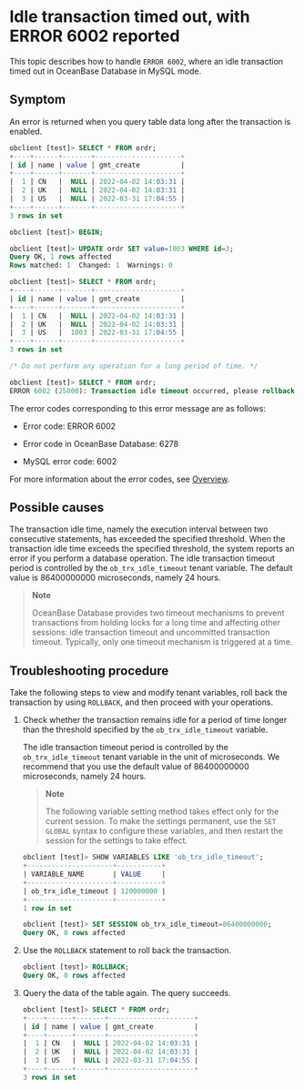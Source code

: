 # Idle transaction timed out, with ERROR 6002 reported

This topic describes how to handle `ERROR 6002`, where an idle transaction timed out in OceanBase Database in MySQL mode. 

## Symptom

An error is returned when you query table data long after the transaction is enabled. 

```sql
obclient [test]> SELECT * FROM ordr;
+----+------+-------+---------------------+
| id | name | value | gmt_create          |
+----+------+-------+---------------------+
|  1 | CN   |  NULL | 2022-04-02 14:03:31 |
|  2 | UK   |  NULL | 2022-04-02 14:03:31 |
|  3 | US   |  NULL | 2022-03-31 17:04:55 |
+----+------+-------+---------------------+
3 rows in set

obclient [test]> BEGIN;

obclient [test]> UPDATE ordr SET value=1003 WHERE id=3;
Query OK, 1 rows affected
Rows matched: 1  Changed: 1  Warnings: 0

obclient [test]> SELECT * FROM ordr;
+----+------+-------+---------------------+
| id | name | value | gmt_create          |
+----+------+-------+---------------------+
|  1 | CN   |  NULL | 2022-04-02 14:03:31 |
|  2 | UK   |  NULL | 2022-04-02 14:03:31 |
|  3 | US   |  1003 | 2022-03-31 17:04:55 |
+----+------+-------+---------------------+
3 rows in set

/* Do not perform any operation for a long period of time. */

obclient [test]> SELECT * FROM ordr;
ERROR 6002 (25000): Transaction idle timeout occurred, please rollback the transaction, set the variable ob_trx_idle_timeout to a larger value and then restart the transaction
```

The error codes corresponding to this error message are as follows:

* Error code: ERROR 6002

* Error code in OceanBase Database: 6278

* MySQL error code: 6002

For more information about the error codes, see [Overview](../../../7.reference/5.system-reference/6.error-code-of-mysql-mode/1.use-error-information-of-mysql-mode.md). 

## Possible causes

The transaction idle time, namely the execution interval between two consecutive statements, has exceeded the specified threshold. When the transaction idle time exceeds the specified threshold, the system reports an error if you perform a database operation. The idle transaction timeout period is controlled by the `ob_trx_idle_timeout` tenant variable. The default value is 86400000000 microseconds, namely 24 hours. 

> **Note**
>
> OceanBase Database provides two timeout mechanisms to prevent transactions from holding locks for a long time and affecting other sessions: idle transaction timeout and uncommitted transaction timeout. Typically, only one timeout mechanism is triggered at a time. 

## Troubleshooting procedure

Take the following steps to view and modify tenant variables, roll back the transaction by using `ROLLBACK`, and then proceed with your operations. 

1. Check whether the transaction remains idle for a period of time longer than the threshold specified by the `ob_trx_idle_timeout` variable. 

   The idle transaction timeout period is controlled by the `ob_trx_idle_timeout` tenant variable in the unit of microseconds. We recommend that you use the default value of 86400000000 microseconds, namely 24 hours. 

   > **Note**
   >
   > The following variable setting method takes effect only for the current session. To make the settings permanent, use the `SET GLOBAL` syntax to configure these variables, and then restart the session for the settings to take effect. 

   ```sql
   obclient [test]> SHOW VARIABLES LIKE 'ob_trx_idle_timeout';
   +---------------------+-----------+
   | VARIABLE_NAME       | VALUE     |
   +---------------------+-----------+
   | ob_trx_idle_timeout | 120000000 |
   +---------------------+-----------+
   1 row in set

   obclient [test]> SET SESSION ob_trx_idle_timeout=86400000000;
   Query OK, 0 rows affected
   ```

2. Use the `ROLLBACK` statement to roll back the transaction. 

   ```sql
   obclient [test]> ROLLBACK;
   Query OK, 0 rows affected
   ```

3. Query the data of the table again. The query succeeds. 

   ```sql
   obclient [test]> SELECT * FROM ordr;
   +----+------+-------+---------------------+
   | id | name | value | gmt_create          |
   +----+------+-------+---------------------+
   |  1 | CN   |  NULL | 2022-04-02 14:03:31 |
   |  2 | UK   |  NULL | 2022-04-02 14:03:31 |
   |  3 | US   |  NULL | 2022-03-31 17:04:55 |
   +----+------+-------+---------------------+
   3 rows in set
   ```
